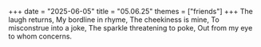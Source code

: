 +++
date = "2025-06-05"
title = "05.06.25"
themes = ["friends"]
+++
The laugh returns,
My bordline in rhyme,
The cheekiness is mine,
To misconstrue into a joke,
The sparkle threatening to poke,
Out from my eye to whom concerns.
